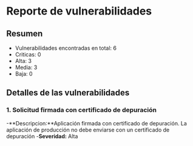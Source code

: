 # Reporte de vulnerabilidades

## Resumen
- Vulnerabilidades encontradas en total: 6
- Criticas: 0
- Alta: 3
- Media: 3
- Baja: 0

## Detalles de las vulnerabilidades
### 1. Solicitud firmada con certificado de depuración
-**Descripcion:**Aplicación firmada con certificado de depuración. La aplicación de producción no debe enviarse con un certificado de           depuración
 -**Severidad:** Alta
